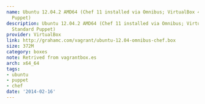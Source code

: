 ```yaml
---
name: Ubuntu 12.04.2 AMD64 (Chef 11 installed via Omnibus; VirtualBox 4.2.6; Standard
  Puppet)
description: Ubuntu 12.04.2 AMD64 (Chef 11 installed via Omnibus; VirtualBox 4.2.6;
  Standard Puppet)
provider: VirtualBox
link: http://grahamc.com/vagrant/ubuntu-12.04-omnibus-chef.box
size: 372M
category: boxes
note: Retrived from vagrantbox.es
arch: x64_64
tags:
- ubuntu
- puppet
- chef
date: '2014-02-16'
---
```

